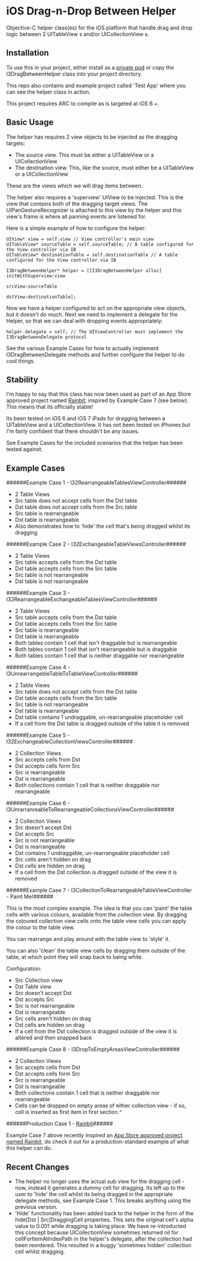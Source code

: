 iOS Drag-n-Drop Between Helper
==============================

Objective-C helper class(es) for the iOS platform that handle drag and drop logic between 2 UITableView s and/or UICollectionView s.


Installation
------------

To use this in your project, either install as a [private pod](http://guides.cocoapods.org/making/private-cocoapods.html) or copy the I3DragBetweenHelper class into your project directory.

This repo also contains and example project called 'Test App' where you can see the helper class in action.

This project requires ARC to compile as is targeted at iOS 6 +.


Basic Usage
-----------

The helper has requires 2 view objects to be injected as the dragging targets:

- The source view. This must be either a UITableView or a UICollectionView
- The destination view. This, like the source, must either be a UITableView or a UICollectionView

These are the views which we will drag items between.

The helper also requires a 'superview' UIView to be injected. This is the view that contains both of the dragging target views.
The UIPanGestureRecognizer is attached to this view by the helper and this view's frame is where all panning events are listened for.

Here is a simple example of how to configure the helper:

	UIView* view = self.view // View controller's main view
	UITableView* sourceTable = self.sourceTable; // A table configured for the View controller via IB
	UITableView* destinationTable = self.destinationTable // A table configured for the View controller via IB
	
	I3DragBetweenHelper* helper = [[I3DragBetweenHelper alloc] initWithSuperview:view 
                                						 				 srcView:sourceTable
                                               						  	 dstView:destinationTable];

Now we have a helper configured to act on the appropriate view objects, but it doesn't do much. Next we need to implement a delegate for the Helper, so that we can deal with dropping events appropriately:

	helper.delegate = self; // The UIViewController must implement the I3DragBetweenDelegate protocol

See the various Example Cases for how to actually implement I3DragBetweenDelegate methods and further configure the helper to do cool things.



Stability
---------

I'm happy to say that this class has now been used as part of an App Store approved project named [Rainbit](https://itunes.apple.com/WebObjects/MZStore.woa/wa/viewSoftware?id=783210954&mt=8), inspired by Example Case 7 (see below). This means that its officially stable!

Its been tested on iOS 6 and iOS 7 iPads for dragging between a UITableView and a UICollectionView.
It has not been tested on iPhones but I'm fairly confident that there shouldn't be any issues.

See Example Cases for the included scenarios that the helper has been tested against.


Example Cases
-------------

######Example Case 1 - I32RearrangeableTablesViewController######
- 2 Table Views
- Src table does not accept cells from the Dst table
- Dst table does not accept cells from the Src table
- Src table is rearrangeable
- Dst table is rearrangeable
- Also demonstrates how to 'hide' the cell that's being dragged whilst its dragging

######Example Case 2 - I32ExchangeableTableViewsController######
- 2 Table Views
- Src table accepts cells from the Dst table
- Dst table accepts cells from the Src table
- Src table is not rearrangeable
- Dst table is not rearrangeable

######Example Case 3 - I32RearrangeableExchangeableTablesViewController######
- 2 Table Views
- Src table accepts cells from the Dst table
- Dst table accepts cells from the Src table
- Src table is rearrangeable
- Dst table is rearrangeable
- Both tables contain 1 cell that isn't draggable but is rearrangeable
- Both tables contain 1 cell that isn't rearrangeable but is draggable
- Both tables contain 1 cell that is neither draggable nor rearrangeable

######Example Case 4 - I3UnrearrangebleTableToTableViewController######
- 2 Table Views
- Src table does not accept cells from the Dst table
- Dst table accepts cells from the Src table
- Src table is not rearrangeable
- Dst table is rearrangeable
- Dst table contains 1 undraggable, un-rearrangeable placeholder cell
- If a cell from the Dst table is dragged outside of the table it is removed

######Example Case 5 - I32ExchangeableCollectionViewsController######
- 2 Collection Views
- Src accepts cells from Dst
- Dst accepts cells form Src
- Src is rearrangeable
- Dst is rearrangeable
- Both collections contain 1 cell that is neither draggable nor rearrangeable

######Example Case 6 - I3UnrarranreableToRearrangeableCollectionsViewController######
- 2 Collection Views
- Src doesn't accept Dst
- Dst accepts Src
- Src is not rearrangeable
- Dst is rearrangeable
- Dst contains 1 undraggable, un-rearrangeable placeholder cell
- Src cells aren't hidden on drag
- Dst cells are hidden on drag
- If a cell from the Dst collection is dragged outside of the view it is removed

######Example Case 7 - I3CollectionToRearrangeableTableViewController - Paint Me!######

This is the most complex example. The idea is that you can 'paint' the table cells with various colours, available from the collection view. By dragging the coloured collection view cells onto the table view cells you can apply the colour to the table view.

You can rearrange and play around with the table view to 'style' it.

You can also 'clean' the table view cells by dragging them outside of the table, at which point they will snap back to being white.

Configuration:

- Src Collection view
- Dst Table view
- Src doesn't accept Dst
- Dst accepts Src
- Src is not rearrangeable
- Dst is rearrangeable
- Src cells aren't hidden on drag
- Dst cells are hidden on drag
- If a cell from the Dst collection is dragged outside of the view it is altered and then snapped back

######Example Case 8 - I3DropToEmptyAreasViewController######
- 2 Collection Views
- Src accepts cells from Dst
- Dst accepts cells form Src
- Src is rearrangeable
- Dst is rearrangeable
- Both collections contain 1 cell that is neither draggable nor rearrangeable
- Cells can be dropped on empty areas of either collection view - if so, cell is inserted as first item in first section.^


######Production Case 1 - [Rainbit](https://itunes.apple.com/WebObjects/MZStore.woa/wa/viewSoftware?id=783210954&mt=8)######

Example Case 7 above recently inspired an [App Store approved project named Rainbit](https://itunes.apple.com/WebObjects/MZStore.woa/wa/viewSoftware?id=783210954&mt=8), do check it out for a production-standard example of what this helper can do.



Recent Changes
--------------

- The helper no longer uses the actual sub view for the dragging cell - now, instead it generates a dummy cell for dragging. Its left up to the user to 'hide' the cell whilst its being dragged in the appropriate delegate methods, see Example Case 1. This breaks anything using the previous version.
- 'Hide' functionality has been added back to the helper in the form of the hide[Dst | Src]DraggingCell properties. This sets the original cell's alpha value to 0.001 while dragging is taking place. We have re-introducted this concept because UICollectionView sometimes returned nil for cellForItemAtIndexPath in the helper's delegate, after the collection had been reordered. This resulted in a buggy 'sometimes hidden' collection cell whilst dragging.

